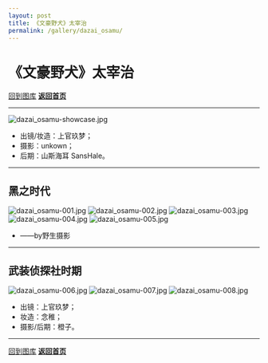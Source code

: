 ```yaml
---
layout: post
title: 《文豪野犬》太宰治
permalink: /gallery/dazai_osamu/
---
```


<haed>
    <link rel="stylesheet" href="../../css/gallery.css">
</haed>

# 《文豪野犬》太宰治

[回到图库](../)
[**返回首页**](https://www.jumern.com/)

---

<div class="fullsize">
    <img src="https://image.hokubu.cn/i/2024/11/18/673ae0a162b4d.jpg" alt="dazai_osamu-showcase.jpg" title="dazai_osamu-showcase.jpg" />
</div>

- 出镜/妆造：上官玖梦；
- 摄影：unkown；
- 后期：山斯海耳 SansHale。

---

## 黑之时代

<div class="vertical">
    <img src="https://image.hokubu.cn/i/2024/11/18/673ae09f31c7d.jpg" alt="dazai_osamu-001.jpg" title="dazai_osamu-001.jpg" />
    <img src="https://image.hokubu.cn/i/2024/11/18/673ae09f84360.jpg" alt="dazai_osamu-002.jpg" title="dazai_osamu-002.jpg" />
    <img src="https://image.hokubu.cn/i/2024/11/18/673ae09fc3228.jpg" alt="dazai_osamu-003.jpg" title="dazai_osamu-003.jpg" />
    <img src="https://image.hokubu.cn/i/2024/11/18/673ae09e3af23.jpg" alt="dazai_osamu-004.jpg" title="dazai_osamu-004.jpg" />
    <img src="https://image.hokubu.cn/i/2024/11/18/673ae09e320b0.jpg" alt="dazai_osamu-005.jpg" title="dazai_osamu-005.jpg" />
</div>

- ——by野生摄影

---

## 武装侦探社时期

<div class="vertical">
    <img src="https://image.hokubu.cn/i/2024/11/18/673ae0a055370.jpg" alt="dazai_osamu-006.jpg" title="dazai_osamu-006.jpg" />
    <img src="https://image.hokubu.cn/i/2024/11/18/673ae09f5d49a.jpg" alt="dazai_osamu-007.jpg" title="dazai_osamu-007.jpg" />
    <img src="https://image.hokubu.cn/i/2024/11/18/673ae09e2f614.jpg" alt="dazai_osamu-008.jpg" title="dazai_osamu-008.jpg" />
</div>

- 出镜：上官玖梦；
- 妆造：念稚；
- 摄影/后期：橙子。

---

[回到图库](../)
[**返回首页**](https://www.jumern.com/)